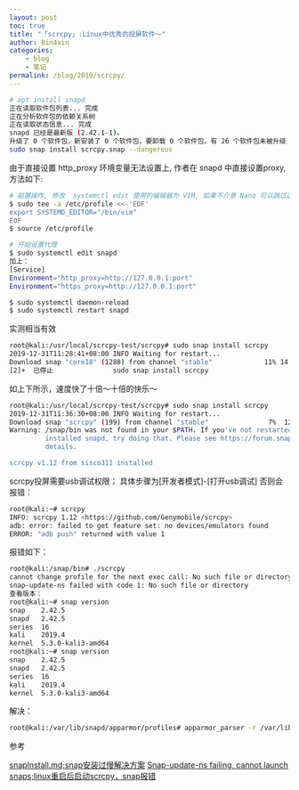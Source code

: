 ```yaml
---
layout: post
toc: true
title: "「scrcpy」:Linux中优秀的投屏软件～"
author: Bin4xin
categories:
    - blog
    - 笔记
permalink: /blog/2019/scrcpy/
---
```


```bash
# apt install snapd
正在读取软件包列表... 完成
正在分析软件包的依赖关系树       
正在读取状态信息... 完成       
snapd 已经是最新版 (2.42.1-1)。
升级了 0 个软件包，新安装了 0 个软件包，要卸载 0 个软件包，有 26 个软件包未被升级
sudo snap install scrcpy.snap --dangerous
```

由于直接设置 http_proxy 环境变量无法设置上, 作者在 snapd 中直接设置proxy, 方法如下:
```bash
# 前置操作, 修改  systemctl edit 使用的编辑器为 VIM, 如果不介意 Nano 可以跳过这一步
$ sudo tee -a /etc/profile <<-'EOF' 
export SYSTEMD_EDITOR="/bin/vim"
EOF
$ source /etc/profile

# 开始设置代理
$ sudo systemctl edit snapd
加上：
[Service]
Environment="http_proxy=http://127.0.0.1:port"
Environment="https_proxy=http://127.0.0.1:port"
```
```bash
$ sudo systemctl daemon-reload
$ sudo systemctl restart snapd
```
实测相当有效
```bash
root@kali:/usr/local/scrcpy-test/scrcpy# sudo snap install scrcpy
2019-12-31T11:28:41+08:00 INFO Waiting for restart...
Download snap "core18" (1288) from channel "stable"             11% 14.7kB/s 57.7m^C^C^Z
[2]+  已停止               sudo snap install scrcpy
```
如上下所示，速度快了十倍～十倍的快乐～
```bash
root@kali:/usr/local/scrcpy-test/scrcpy# sudo snap install scrcpy
2019-12-31T11:36:30+08:00 INFO Waiting for restart...
Download snap "scrcpy" (199) from channel "stable"               7%  129kB/s 9m51s
Warning: /snap/bin was not found in your $PATH. If you've not restarted your session since you
         installed snapd, try doing that. Please see https://forum.snapcraft.io/t/9469 for more
         details.

scrcpy v1.12 from sisco311 installed
```
scrcpy投屏需要usb调试权限；
具体步骤为[开发者模式]-[打开usb调试]
否则会报错：
```bash
root@kali:~# scrcpy
INFO: scrcpy 1.12 <https://github.com/Genymobile/scrcpy>
adb: error: failed to get feature set: no devices/emulators found
ERROR: "adb push" returned with value 1
```



报错如下：
```bash
root@kali:/snap/bin# ./scrcpy
cannot change profile for the next exec call: No such file or directory
snap-update-ns failed with code 1: No such file or directory
查看版本：
root@kali:~# snap version
snap    2.42.5
snapd   2.42.5
series  16
kali    2019.4
kernel  5.3.0-kali3-amd64
root@kali:~# snap version
snap    2.42.5
snapd   2.42.5
series  16
kali    2019.4
kernel  5.3.0-kali3-amd64
```
解决：
```bash
root@kali:/var/lib/snapd/apparmor/profiles# apparmor_parser -r /var/lib/snapd/apparmor/profiles/
```



参考<br>

<a href="https://kuricat.com/gist/snap-install-too-slow-zmbjy">
snapInstall.md;snap安装过慢解决方案</a>

<a href="https://forum.snapcraft.io/t/snap-update-ns-failing-cannot-launch-snaps/11956">
Snap-update-ns failing, cannot launch snaps;linux重启后启动scrcpy，snap报错</a>
